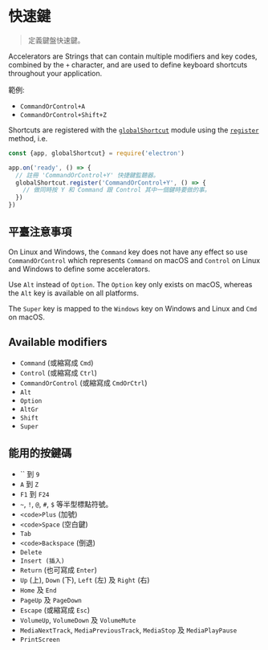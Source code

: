 # 快速鍵

> 定義鍵盤快速鍵。

Accelerators are Strings that can contain multiple modifiers and key codes, combined by the `+` character, and are used to define keyboard shortcuts throughout your application.

範例:

* `CommandOrControl+A`
* `CommandOrControl+Shift+Z`

Shortcuts are registered with the [`globalShortcut`](global-shortcut.md) module using the [`register`](global-shortcut.md#globalshortcutregisteraccelerator-callback) method, i.e.

```javascript
const {app, globalShortcut} = require('electron')

app.on('ready', () => {
  // 註冊 'CommandOrControl+Y' 快捷鍵監聽器。
  globalShortcut.register('CommandOrControl+Y', () => {
    // 做同時按 Y 和 Command 跟 Control 其中一個鍵時要做的事。
  })
})
```

## 平臺注意事項

On Linux and Windows, the `Command` key does not have any effect so use `CommandOrControl` which represents `Command` on macOS and `Control` on Linux and Windows to define some accelerators.

Use `Alt` instead of `Option`. The `Option` key only exists on macOS, whereas the `Alt` key is available on all platforms.

The `Super` key is mapped to the `Windows` key on Windows and Linux and `Cmd` on macOS.

## Available modifiers

* `Command` (或縮寫成 `Cmd`)
* `Control` (或縮寫成 `Ctrl`)
* `CommandOrControl` (或縮寫成 `CmdOrCtrl`)
* `Alt`
* `Option`
* `AltGr`
* `Shift`
* `Super`

## 能用的按鍵碼

* `` 到 `9`
* `A` 到 `Z`
* `F1` 到 `F24`
* `~`, `!`, `@`, `#`, `$` 等半型標點符號。
* `<code>Plus` (加號)</code>
* `<code>Space` (空白鍵)</code>
* `Tab`
* `<code>Backspace` (倒退)</code>
* `Delete`
* `Insert (插入)`
* `Return` (也可寫成 `Enter`)
* `Up` (上), `Down` (下), `Left` (左) 及 `Right` (右)
* `Home` 及 `End`
* `PageUp` 及 `PageDown`
* `Escape` (或縮寫成 `Esc`)
* `VolumeUp`, `VolumeDown` 及 `VolumeMute`
* `MediaNextTrack`, `MediaPreviousTrack`, `MediaStop` 及 `MediaPlayPause`
* `PrintScreen`